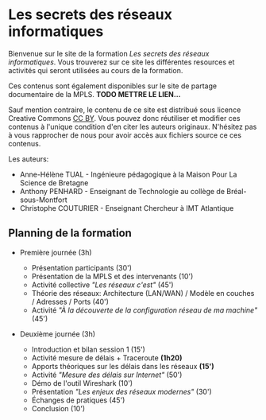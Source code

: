 # Les secrets des réseaux informatiques

Bienvenue sur le site de la formation *Les secrets des réseaux informatiques*.
Vous trouverez sur ce site les différentes resources et activités qui
seront utilisées au cours de la formation. 

Ces contenus sont également disponibles sur le site de partage
documentaire de la MPLS. 
**<a class="text-danger">TODO METTRE LE LIEN...</a>**


Sauf mention contraire, le contenu de ce site est distribué sous licence
Creative Commons [CC BY](https://creativecommons.org/licenses/?lang=fr).
Vous pouvez donc réutiliser et modifier ces contenus à l'unique
condition d'en citer les auteurs originaux. N'hésitez pas à vous
rapprocher de nous pour avoir accès aux fichiers source ce ces contenus.


Les auteurs:

* Anne-Hélène TUAL - Ingénieure pédagogique à la Maison Pour La Science de Bretagne
* Anthony PENHARD - Enseignant de Technologie au collège de Bréal-sous-Montfort 
* Christophe COUTURIER - Enseignant Chercheur à IMT Atlantique

<!-- Some Markdown text with <span style="color:blue">some *blue* text</span>. -->
<!-- <p class="text-primary">Nullam id dolor id nibh ultricies vehicula ut id elit.</p> -->

## Planning de la formation

* Première journée (3h)
    * Présentation participants (30')
    * Présentation de la MPLS et des intervenants (10')
    * Activité collective *"Les réseaux c'est"* (45')
    * Théorie des réseaux: Architecture (LAN/WAN) / Modèle en couches / Adresses / Ports (40')
    * Activité *"À la découverte de la configuration réseau de ma machine"* (45')


* Deuxième journée (3h)
    * Introduction et bilan session 1 (15')
    * Activité mesure de délais + Traceroute **(1h20)**
    * Apports théoriques sur les délais dans les réseaux  **(15')**
    * Activité *"Mesure des délais sur Internet"* (50')
    * Démo de l'outil Wireshark (10')
    * Présentation *"Les enjeux des réseaux modernes"* (30')
    * Échanges de pratiques (45')
    * Conclusion (10')